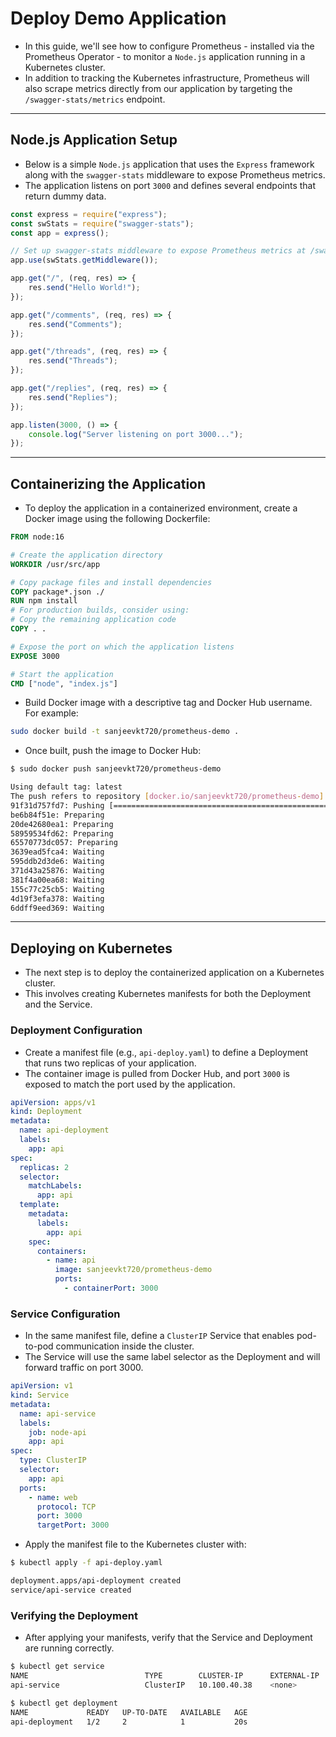 # Deploy Demo Application
- In this guide, we'll see how to configure Prometheus - installed via the Prometheus Operator - to monitor a `Node.js` application running in a Kubernetes cluster. 
- In addition to tracking the Kubernetes infrastructure, Prometheus will also scrape metrics directly from our application by targeting the `/swagger-stats/metrics` endpoint.

---

## Node.js Application Setup
- Below is a simple `Node.js` application that uses the `Express` framework along with the `swagger-stats` middleware to expose Prometheus metrics. 
- The application listens on port `3000` and defines several endpoints that return dummy data.
```js
const express = require("express");
const swStats = require("swagger-stats");
const app = express();

// Set up swagger-stats middleware to expose Prometheus metrics at /swagger-stats/metrics
app.use(swStats.getMiddleware());

app.get("/", (req, res) => {
    res.send("Hello World!");
});

app.get("/comments", (req, res) => {
    res.send("Comments");
});

app.get("/threads", (req, res) => {
    res.send("Threads");
});

app.get("/replies", (req, res) => {
    res.send("Replies");
});

app.listen(3000, () => {
    console.log("Server listening on port 3000...");
});
```

---

## Containerizing the Application
- To deploy the application in a containerized environment, create a Docker image using the following Dockerfile:
```Dockerfile
FROM node:16

# Create the application directory
WORKDIR /usr/src/app

# Copy package files and install dependencies
COPY package*.json ./
RUN npm install
# For production builds, consider using:
# Copy the remaining application code
COPY . .

# Expose the port on which the application listens
EXPOSE 3000

# Start the application
CMD ["node", "index.js"]
```

- Build Docker image with a descriptive tag and Docker Hub username. For example:
```bash
sudo docker build -t sanjeevkt720/prometheus-demo .
```

- Once built, push the image to Docker Hub:
```bash
$ sudo docker push sanjeevkt720/prometheus-demo

Using default tag: latest
The push refers to repository [docker.io/sanjeevkt720/prometheus-demo]
91f31d757fd7: Pushing [==================================================>]  92.67kB
be6b84f51e: Preparing
20de42680ea1: Preparing
58959534fd62: Preparing
65570773dc057: Preparing
3639ead5fca4: Waiting
595ddb2d3de6: Waiting
371d43a25876: Waiting
381f4a00ea68: Waiting
155c77c25cb5: Waiting
4d19f3efa378: Waiting
6ddff9eed369: Waiting
```

---

## Deploying on Kubernetes
- The next step is to deploy the containerized application on a Kubernetes cluster. 
- This involves creating Kubernetes manifests for both the Deployment and the Service.

### Deployment Configuration
- Create a manifest file (e.g., `api-deploy.yaml`) to define a Deployment that runs two replicas of your application. 
- The container image is pulled from Docker Hub, and port `3000` is exposed to match the port used by the application.
```yml
apiVersion: apps/v1
kind: Deployment
metadata:
  name: api-deployment
  labels:
    app: api
spec:
  replicas: 2
  selector:
    matchLabels:
      app: api
  template:
    metadata:
      labels:
        app: api
    spec:
      containers:
        - name: api
          image: sanjeevkt720/prometheus-demo
          ports:
            - containerPort: 3000
```

### Service Configuration
- In the same manifest file, define a `ClusterIP` Service that enables pod-to-pod communication inside the cluster. 
- The Service will use the same label selector as the Deployment and will forward traffic on port 3000.
```yml
apiVersion: v1
kind: Service
metadata:
  name: api-service
  labels:
    job: node-api
    app: api
spec:
  type: ClusterIP
  selector:
    app: api
  ports:
    - name: web
      protocol: TCP
      port: 3000
      targetPort: 3000
```

- Apply the manifest file to the Kubernetes cluster with:
```bash
$ kubectl apply -f api-deploy.yaml

deployment.apps/api-deployment created
service/api-service created
```

### Verifying the Deployment
- After applying your manifests, verify that the Service and Deployment are running correctly.
```bash
$ kubectl get service
NAME                          TYPE        CLUSTER-IP      EXTERNAL-IP  PORT(S)             AGE
api-service                   ClusterIP   10.100.40.38    <none>       3000/TCP           11s

$ kubectl get deployment
NAME             READY   UP-TO-DATE   AVAILABLE   AGE
api-deployment   1/2     2            1           20s
```
